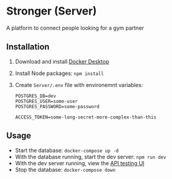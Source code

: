 # Stronger (Server)

A platform to connect people looking for a gym partner

## Installation

1. Download and install [Docker Desktop](https://www.docker.com/products/docker-desktop/)
2. Install Node packages: `npm install`
3. Create `Server/.env` file with environemnt variables:

   ```
   POSTGRES_DB=dev
   POSTGRES_USER=some-user
   POSTGRES_PASSWORD=some-password

   ACCESS_TOKEN=some-long-secret-more-complex-than-this
   ```

## Usage

- Start the database: `docker-compose up -d`
- With the database running, start the dev server: `npm run dev`
- With the dev server running, view the [API testing UI](http://localhost:4000/v0/api-docs)
- Stop the database: `docker-compose down`
